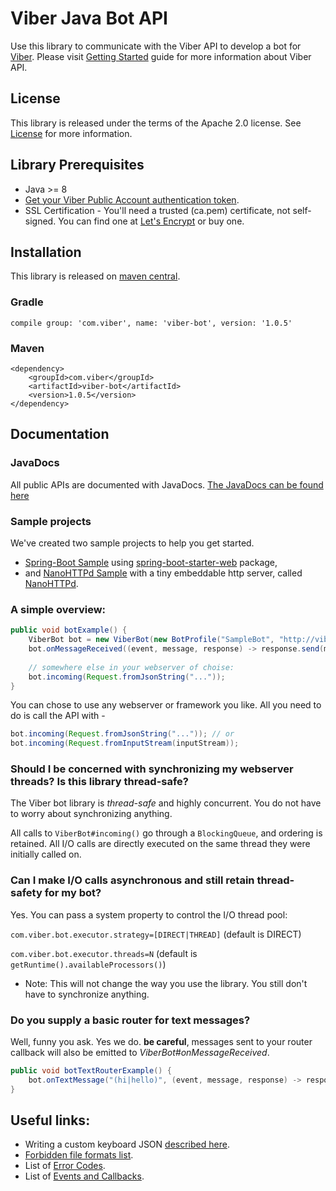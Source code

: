 # Viber Java Bot API
Use this library to communicate with the Viber API to develop a bot for [Viber](https://developers.viber.com/).
Please visit [Getting Started](https://developers.viber.com/customer/en/portal/articles/2567874-getting-started?b_id=15145) guide for more information about Viber API.

## License
This library is released under the terms of the Apache 2.0 license. See [License](LICENSE.md) for more information.

## Library Prerequisites
* Java >= 8
* [Get your Viber Public Account authentication token](https://developers.viber.com/customer/en/portal/articles/2554141-create-a-public-account?b_id=15145).
* SSL Certification - You'll need a trusted (ca.pem) certificate, not self-signed. You can find one at [Let's Encrypt](https://letsencrypt.org/) or buy one.

## Installation
This library is released on [maven central](http://central.maven.org/maven2/com/viber/viber-bot/).

### Gradle
```
compile group: 'com.viber', name: 'viber-bot', version: '1.0.5'
```

### Maven
```
<dependency>
    <groupId>com.viber</groupId>
    <artifactId>viber-bot</artifactId>
    <version>1.0.5</version>
</dependency>
```

## Documentation
### JavaDocs
All public APIs are documented with JavaDocs. [The JavaDocs can be found here](docs/index.html)

### Sample projects
We've created two sample projects to help you get started. 
- [Spring-Boot Sample](spring-boot-sample/) using [spring-boot-starter-web](https://github.com/spring-projects/spring-boot/tree/master/spring-boot-starters/spring-boot-starter-web) package,
- and [NanoHTTPd Sample](nano-httpd-sample/) with a tiny embeddable http server, called [NanoHTTPd](https://github.com/NanoHttpd/nanohttpd).

### A simple overview:
```java
public void botExample() {
    ViberBot bot = new ViberBot(new BotProfile("SampleBot", "http://viber.com/avatar.jpg"), "YOUR_AUTH_TOKEN_HERE");
    bot.onMessageReceived((event, message, response) -> response.send(message));
    
    // somewhere else in your webserver of choise:
    bot.incoming(Request.fromJsonString("..."));
}
```
You can chose to use any webserver or framework you like. All you need to do is call the API with - 
```java
bot.incoming(Request.fromJsonString("...")); // or
bot.incoming(Request.fromInputStream(inputStream));
```

### Should I be concerned with synchronizing my webserver threads? Is this library thread-safe?
The Viber bot library is *thread-safe* and highly concurrent. You do not have to worry about synchronizing anything.

All calls to `ViberBot#incoming()` go through a `BlockingQueue`, and ordering is retained.
All I/O calls are directly executed on the same thread they were initially called on.

### Can I make I/O calls asynchronous and still retain thread-safety for my bot?
Yes. You can pass a system property to control the I/O thread pool:

`com.viber.bot.executor.strategy=[DIRECT|THREAD]` (default is DIRECT)

`com.viber.bot.executor.threads=N` (default is `getRuntime().availableProcessors()`)

* Note: This will not change the way you use the library. You still don't have to synchronize anything. 

### Do you supply a basic router for text messages?
Well, funny you ask. Yes we do. 
**be careful**, messages sent to your router callback will also be emitted to *ViberBot#onMessageReceived*.
```java
public void botTextRouterExample() {
    bot.onTextMessage("(hi|hello)", (event, message, response) -> response.send("Hi " + event.getSender().getName()));
}
```

## Useful links:
* Writing a custom keyboard JSON [described here](https://developers.viber.com/customer/en/portal/articles/2567880-keyboards?b_id=15145).
* [Forbidden file formats list](https://developers.viber.com/customer/en/portal/articles/2541358-forbidden-file-formats?b_id=15145).
* List of [Error Codes](https://developers.viber.com/customer/en/portal/articles/2541337-error-codes?b_id=15145).
* List of [Events and Callbacks](https://developers.viber.com/customer/en/portal/articles/2541267-callbacks?b_id=15145).

